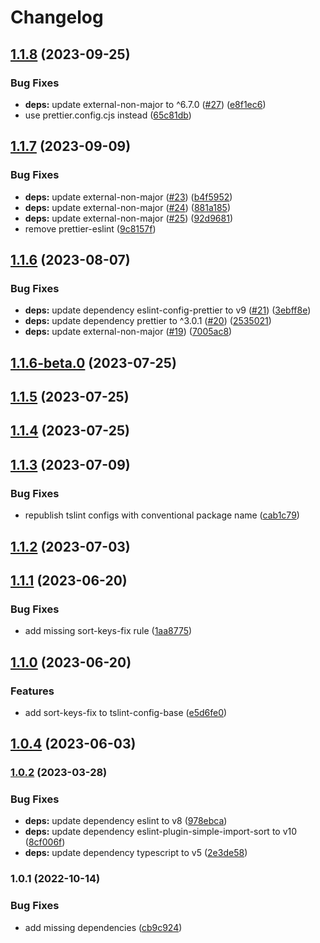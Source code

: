 # Changelog

## [1.1.8](https://github.com/ChiefORZ/code-styles/compare/1.1.7...1.1.8) (2023-09-25)


### Bug Fixes

* **deps:** update external-non-major to ^6.7.0 ([#27](https://github.com/ChiefORZ/code-styles/issues/27)) ([e8f1ec6](https://github.com/ChiefORZ/code-styles/commit/e8f1ec6cbc7ff037a01aceda6c82864028b65e13))
* use prettier.config.cjs instead ([65c81db](https://github.com/ChiefORZ/code-styles/commit/65c81dbc2e0e853feb0a5427de2739e82e65354e))

## [1.1.7](https://github.com/ChiefORZ/code-styles/compare/1.1.6...1.1.7) (2023-09-09)


### Bug Fixes

* **deps:** update external-non-major ([#23](https://github.com/ChiefORZ/code-styles/issues/23)) ([b4f5952](https://github.com/ChiefORZ/code-styles/commit/b4f5952f963b26a00a45a03857fdca25d7a1b9b0))
* **deps:** update external-non-major ([#24](https://github.com/ChiefORZ/code-styles/issues/24)) ([881a185](https://github.com/ChiefORZ/code-styles/commit/881a185a9a64f584254a8f3d91426823d4598046))
* **deps:** update external-non-major ([#25](https://github.com/ChiefORZ/code-styles/issues/25)) ([92d9681](https://github.com/ChiefORZ/code-styles/commit/92d96810c13ffc2f03f0f4661799b4f1aa738aa5))
* remove prettier-eslint ([9c8157f](https://github.com/ChiefORZ/code-styles/commit/9c8157fccd9fcb89c5d9b76449ceca073e2a9bda))

## [1.1.6](https://github.com/ChiefORZ/code-styles/compare/1.1.6-beta.0...1.1.6) (2023-08-07)


### Bug Fixes

* **deps:** update dependency eslint-config-prettier to v9 ([#21](https://github.com/ChiefORZ/code-styles/issues/21)) ([3ebff8e](https://github.com/ChiefORZ/code-styles/commit/3ebff8ef8779cc9104c8b53bcd88b4f8d3a612ee))
* **deps:** update dependency prettier to ^3.0.1 ([#20](https://github.com/ChiefORZ/code-styles/issues/20)) ([2535021](https://github.com/ChiefORZ/code-styles/commit/2535021c0618e51d3f6ebb08258119278a02c63e))
* **deps:** update external-non-major ([#19](https://github.com/ChiefORZ/code-styles/issues/19)) ([7005ac8](https://github.com/ChiefORZ/code-styles/commit/7005ac8a0a759d16b4b976f3d97d70e23e612194))

## [1.1.6-beta.0](https://github.com/ChiefORZ/code-styles/compare/1.1.5...1.1.6-beta.0) (2023-07-25)

## [1.1.5](https://github.com/ChiefORZ/code-styles/compare/1.1.4...1.1.5) (2023-07-25)

## [1.1.4](https://github.com/ChiefORZ/code-styles/compare/1.1.3...1.1.4) (2023-07-25)

## [1.1.3](https://github.com/ChiefORZ/code-styles/compare/1.1.2...1.1.3) (2023-07-09)


### Bug Fixes

* republish tslint configs with conventional package name ([cab1c79](https://github.com/ChiefORZ/code-styles/commit/cab1c7943d13c07dbdfecd490e43ae47bf04916d))

## [1.1.2](https://github.com/ChiefORZ/code-styles/compare/1.1.1...1.1.2) (2023-07-03)

## [1.1.1](https://github.com/ChiefORZ/tslint-config/compare/1.1.0...1.1.1) (2023-06-20)


### Bug Fixes

* add missing sort-keys-fix rule ([1aa8775](https://github.com/ChiefORZ/tslint-config/commit/1aa877581db8d03b0e7805be3381b017fd69a2ba))

## [1.1.0](https://github.com/ChiefORZ/tslint-config/compare/1.0.4...1.1.0) (2023-06-20)


### Features

* add sort-keys-fix to tslint-config-base ([e5d6fe0](https://github.com/ChiefORZ/tslint-config/commit/e5d6fe0bd4bc7b3e38f3faa8900b60866cce3db4))

## [1.0.4](https://github.com/ChiefORZ/tslint-config/compare/1.0.3...1.0.4) (2023-06-03)

### [1.0.2](https://github.com/ChiefORZ/tslint-config/compare/1.0.1...1.0.2) (2023-03-28)


### Bug Fixes

* **deps:** update dependency eslint to v8 ([978ebca](https://github.com/ChiefORZ/tslint-config/commit/978ebca0513431f148ecdad163b70fe7a44975b1))
* **deps:** update dependency eslint-plugin-simple-import-sort to v10 ([8cf006f](https://github.com/ChiefORZ/tslint-config/commit/8cf006ff1aadb76701df73dc08c4daf3f85f1cd1))
* **deps:** update dependency typescript to v5 ([2e3de58](https://github.com/ChiefORZ/tslint-config/commit/2e3de583c653010354f16be20931b0257bd5cf0f))

### 1.0.1 (2022-10-14)


### Bug Fixes

* add missing dependencies ([cb9c924](https://github.com/ChiefORZ/tslint-config/commit/cb9c924e020ed04d51bc7f9b0ff8ae5e83c4a089))
